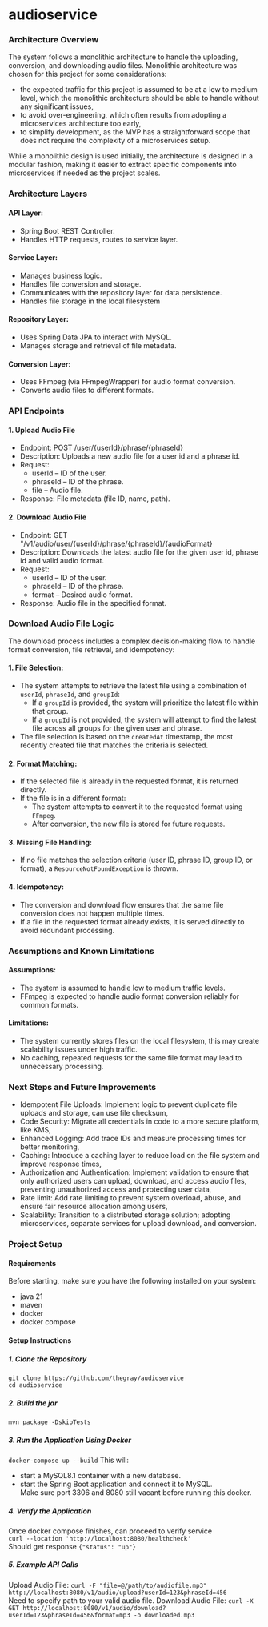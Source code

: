 # audioservice
### Architecture Overview
The system follows a monolithic architecture to handle the uploading, conversion, and downloading audio files.
Monolithic architecture was chosen for this project for some considerations:
- the expected traffic for this project is assumed to be at a low to medium level, which the monolithic architecture should be able to handle without any significant issues,
- to avoid over-engineering, which often results from adopting a microservices architecture too early,
- to simplify development, as the MVP has a straightforward scope that does not require the complexity of a microservices setup.

While a monolithic design is used initially, the architecture is designed in a modular fashion, making it easier to extract specific components into microservices if needed as the project scales.

### Architecture Layers
#### API Layer:
- Spring Boot REST Controller.
- Handles HTTP requests, routes to service layer.

#### Service Layer:
- Manages business logic.
- Handles file conversion and storage.
- Communicates with the repository layer for data persistence.
- Handles file storage in the local filesystem

#### Repository Layer:
- Uses Spring Data JPA to interact with MySQL.
- Manages storage and retrieval of file metadata.

#### Conversion Layer:
- Uses FFmpeg (via FFmpegWrapper) for audio format conversion.
- Converts audio files to different formats.

### API Endpoints

#### 1. Upload Audio File

   - Endpoint: POST /user/{userId}/phrase/{phraseId}
   - Description: Uploads a new audio file for a user id and a phrase id.
   - Request:
     - userId – ID of the user.
     - phraseId – ID of the phrase.
     - file – Audio file.
   - Response: File metadata (file ID, name, path).

#### 2. Download Audio File

   - Endpoint: GET "/v1/audio/user/{userId}/phrase/{phraseId}/{audioFormat}
   - Description: Downloads the latest audio file for the given user id, phrase id and valid audio format.
   - Request:
     - userId – ID of the user.
     - phraseId – ID of the phrase.
     - format – Desired audio format.
   - Response: Audio file in the specified format.

### Download Audio File Logic
The download process includes a complex decision-making flow to handle format conversion, file retrieval, and idempotency:

#### 1. File Selection:

- The system attempts to retrieve the latest file using a combination of `userId`, `phraseId`, and `groupId`:
  - If a `groupId` is provided, the system will prioritize the latest file within that group.
  - If a `groupId` is not provided, the system will attempt to find the latest file across all groups for the given user and phrase.
- The file selection is based on the `createdAt` timestamp, the most recently created file that matches the criteria is selected.

#### 2. Format Matching:

- If the selected file is already in the requested format, it is returned directly.
- If the file is in a different format:
  - The system attempts to convert it to the requested format using `FFmpeg`.
  - After conversion, the new file is stored for future requests.

#### 3. Missing File Handling:

- If no file matches the selection criteria (user ID, phrase ID, group ID, or format), a `ResourceNotFoundException` is thrown.

#### 4. Idempotency:

- The conversion and download flow ensures that the same file conversion does not happen multiple times.
- If a file in the requested format already exists, it is served directly to avoid redundant processing.

### Assumptions and Known Limitations

#### Assumptions:

- The system is assumed to handle low to medium traffic levels.
- FFmpeg is expected to handle audio format conversion reliably for common formats.

#### Limitations:
- The system currently stores files on the local filesystem, this may create scalability issues under high traffic.
- No caching, repeated requests for the same file format may lead to unnecessary processing.

### Next Steps and Future Improvements

- Idempotent File Uploads: Implement logic to prevent duplicate file uploads and storage, can use file checksum,
- Code Security: Migrate all credentials in code to a more secure platform, like KMS,
- Enhanced Logging: Add trace IDs and measure processing times for better monitoring,
- Caching: Introduce a caching layer to reduce load on the file system and improve response times,
- Authorization and Authentication: Implement validation to ensure that only authorized users can upload, download, and access audio files, preventing unauthorized access and protecting user data,
- Rate limit: Add rate limiting to prevent system overload, abuse, and ensure fair resource allocation among users,
- Scalability: Transition to a distributed storage solution; adopting microservices, separate services for upload download, and conversion.

### Project Setup

#### Requirements

Before starting, make sure you have the following installed on your system:
- java 21
- maven
- docker
- docker compose

#### Setup Instructions

##### 1. Clone the Repository

`git clone https://github.com/thegray/audioservice`  
`cd audioservice`

##### 2. Build the jar

`mvn package -DskipTests`

##### 3. Run the Application Using Docker

`docker-compose up --build`
This will:
- start a MySQL8.1 container with a new database.
- start the Spring Boot application and connect it to MySQL.  
Make sure port 3306 and 8080 still vacant before running this docker.

##### 4. Verify the Application

Once docker compose finishes, can proceed to verify service  
`curl --location 'http://localhost:8080/healthcheck'`  
Should get response `{"status": "up"}`

##### 5. Example API Calls  

Upload Audio File:
`curl -F "file=@/path/to/audiofile.mp3" http://localhost:8080/v1/audio/upload?userId=123&phraseId=456`  
Need to specify path to your valid audio file.
Download Audio File:
`curl -X GET http://localhost:8080/v1/audio/download?userId=123&phraseId=456&format=mp3 -o downloaded.mp3`


